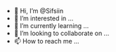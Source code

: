 - 👋 Hi, I’m @Sifsiin
- 👀 I’m interested in ...
- 🌱 I’m currently learning ...
- 💞️ I’m looking to collaborate on ...
- 📫 How to reach me ...

<!---
Sifsiin/Sifsiin is a ✨ special ✨ repository because its `README.md` (this file) appears on your GitHub profile.
You can click the Preview link to take a look at your changes.
--->
